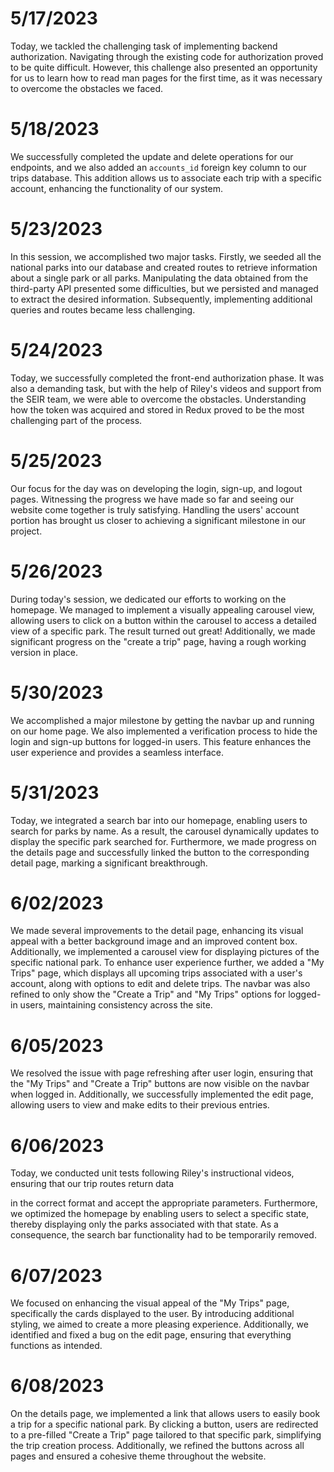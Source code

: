 # 5/17/2023
Today, we tackled the challenging task of implementing backend authorization. Navigating through the existing code for authorization proved to be quite difficult. However, this challenge also presented an opportunity for us to learn how to read man pages for the first time, as it was necessary to overcome the obstacles we faced.

# 5/18/2023
We successfully completed the update and delete operations for our endpoints, and we also added an `accounts_id` foreign key column to our trips database. This addition allows us to associate each trip with a specific account, enhancing the functionality of our system.

# 5/23/2023
In this session, we accomplished two major tasks. Firstly, we seeded all the national parks into our database and created routes to retrieve information about a single park or all parks. Manipulating the data obtained from the third-party API presented some difficulties, but we persisted and managed to extract the desired information. Subsequently, implementing additional queries and routes became less challenging.

# 5/24/2023
Today, we successfully completed the front-end authorization phase. It was also a demanding task, but with the help of Riley's videos and support from the SEIR team, we were able to overcome the obstacles. Understanding how the token was acquired and stored in Redux proved to be the most challenging part of the process.

# 5/25/2023
Our focus for the day was on developing the login, sign-up, and logout pages. Witnessing the progress we have made so far and seeing our website come together is truly satisfying. Handling the users' account portion has brought us closer to achieving a significant milestone in our project.

# 5/26/2023
During today's session, we dedicated our efforts to working on the homepage. We managed to implement a visually appealing carousel view, allowing users to click on a button within the carousel to access a detailed view of a specific park. The result turned out great! Additionally, we made significant progress on the "create a trip" page, having a rough working version in place.

# 5/30/2023
We accomplished a major milestone by getting the navbar up and running on our home page. We also implemented a verification process to hide the login and sign-up buttons for logged-in users. This feature enhances the user experience and provides a seamless interface.

# 5/31/2023
Today, we integrated a search bar into our homepage, enabling users to search for parks by name. As a result, the carousel dynamically updates to display the specific park searched for. Furthermore, we made progress on the details page and successfully linked the button to the corresponding detail page, marking a significant breakthrough.

# 6/02/2023
We made several improvements to the detail page, enhancing its visual appeal with a better background image and an improved content box. Additionally, we implemented a carousel view for displaying pictures of the specific national park. To enhance user experience further, we added a "My Trips" page, which displays all upcoming trips associated with a user's account, along with options to edit and delete trips. The navbar was also refined to only show the "Create a Trip" and "My Trips" options for logged-in users, maintaining consistency across the site.

# 6/05/2023
We resolved the issue with page refreshing after user login, ensuring that the "My Trips" and "Create a Trip" buttons are now visible on the navbar when logged in. Additionally, we successfully implemented the edit page, allowing users to view and make edits to their previous entries.

# 6/06/2023
Today, we conducted unit tests following Riley's instructional videos, ensuring that our trip routes return data

 in the correct format and accept the appropriate parameters. Furthermore, we optimized the homepage by enabling users to select a specific state, thereby displaying only the parks associated with that state. As a consequence, the search bar functionality had to be temporarily removed.

# 6/07/2023
We focused on enhancing the visual appeal of the "My Trips" page, specifically the cards displayed to the user. By introducing additional styling, we aimed to create a more pleasing experience. Additionally, we identified and fixed a bug on the edit page, ensuring that everything functions as intended.

# 6/08/2023
On the details page, we implemented a link that allows users to easily book a trip for a specific national park. By clicking a button, users are redirected to a pre-filled "Create a Trip" page tailored to that specific park, simplifying the trip creation process. Additionally, we refined the buttons across all pages and ensured a cohesive theme throughout the website.
